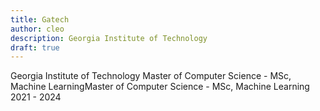 ```yaml
---
title: Gatech
author: cleo
description: Georgia Institute of Technology
draft: true
---
```


Georgia Institute of Technology
Master of Computer Science - MSc, Machine LearningMaster of Computer Science - MSc, Machine Learning
2021 - 2024
